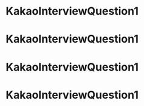 # KakaoInterviewQuestion1
# KakaoInterviewQuestion1
# KakaoInterviewQuestion1
# KakaoInterviewQuestion1
